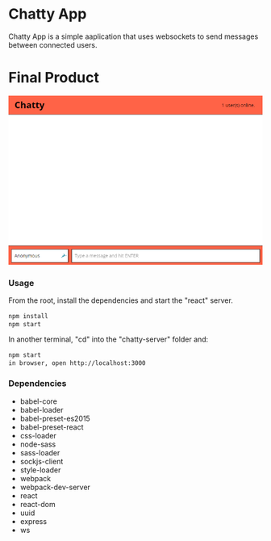 Chatty App
=====================

Chatty App is a simple aaplication that uses websockets to send messages between connected users.

# Final Product
!["Screenshot of the main products"](https://github.com/adibalamir/ChattyApp/blob/master/docs/main.PNG?raw=true)

### Usage

From the root, install the dependencies and start the "react" server.

```
npm install
npm start
```

In another terminal, "cd" into the "chatty-server" folder and:
```
npm start
in browser, open http://localhost:3000
```

### Dependencies

* babel-core
* babel-loader
* babel-preset-es2015
* babel-preset-react
* css-loader
* node-sass
* sass-loader
* sockjs-client
* style-loader
* webpack
* webpack-dev-server
* react
* react-dom
* uuid
* express
* ws
